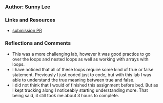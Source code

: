 ### Author: Sunny Lee

### Links and Resources
* [submission PR](https://canvas.instructure.com/courses/2643794/discussion_topics/10931591?module_item_id=43891491)

### Reflections and Comments
* This was a more challenging lab, however it was good practice to go over the loops and nested loops as well as working with arrays with loops. 
* I have noticed that all of these loops require some kind of true or false statement. Previously I just coded just to code, but with this lab I was able to understand the true meaning between true and false. 
* I did not think that I would of finished this assignment before bed. But as I kept trucking along I noticeably starting understanding more. That being said, it still took me about 3 hours to complete. 
